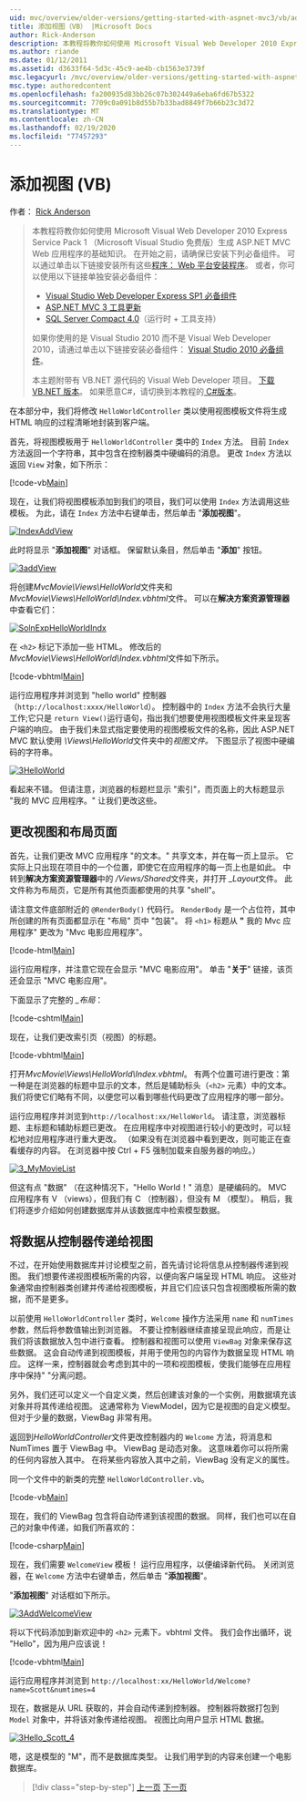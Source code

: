 ```yaml
---
uid: mvc/overview/older-versions/getting-started-with-aspnet-mvc3/vb/adding-a-view
title: 添加视图（VB） |Microsoft Docs
author: Rick-Anderson
description: 本教程将教你如何使用 Microsoft Visual Web Developer 2010 Express Service Pack 1 构建 ASP.NET MVC Web 应用程序的基础知识 。
ms.author: riande
ms.date: 01/12/2011
ms.assetid: d3633f64-5d3c-45c9-ae4b-cb1563e3739f
msc.legacyurl: /mvc/overview/older-versions/getting-started-with-aspnet-mvc3/vb/adding-a-view
msc.type: authoredcontent
ms.openlocfilehash: fa200935d83bb26c07b302449a6eba6fd67b5322
ms.sourcegitcommit: 7709c0a091b8d55b7b33bad8849f7b66b23c3d72
ms.translationtype: MT
ms.contentlocale: zh-CN
ms.lasthandoff: 02/19/2020
ms.locfileid: "77457293"
---
```

# <a name="adding-a-view-vb"></a>添加视图 (VB)

作者： [Rick Anderson](https://twitter.com/RickAndMSFT)

> 本教程将教你如何使用 Microsoft Visual Web Developer 2010 Express Service Pack 1 （Microsoft Visual Studio 免费版）生成 ASP.NET MVC Web 应用程序的基础知识。 在开始之前，请确保已安装下列必备组件。 可以通过单击以下链接安装所有这些[程序： Web 平台安装程序](https://www.microsoft.com/web/gallery/install.aspx?appid=VWD2010SP1Pack)。 或者，你可以使用以下链接单独安装必备组件：
> 
> - [Visual Studio Web Developer Express SP1 必备组件](https://www.microsoft.com/web/gallery/install.aspx?appid=VWD2010SP1Pack)
> - [ASP.NET MVC 3 工具更新](https://www.microsoft.com/web/gallery/install.aspx?appsxml=&amp;appid=MVC3)
> - [SQL Server Compact 4.0](https://www.microsoft.com/web/gallery/install.aspx?appid=SQLCE;SQLCEVSTools_4_0)（运行时 + 工具支持）
> 
> 如果你使用的是 Visual Studio 2010 而不是 Visual Web Developer 2010，请通过单击以下链接安装必备组件： [Visual Studio 2010 必备组件](https://www.microsoft.com/web/gallery/install.aspx?appsxml=&amp;appid=VS2010SP1Pack)。
> 
> 本主题附带有 VB.NET 源代码的 Visual Web Developer 项目。 [下载 VB.NET 版本](https://code.msdn.microsoft.com/Introduction-to-MVC-3-10d1b098)。 如果愿意C#，请切换到本教程的[ C#版本](../cs/adding-a-view.md)。

在本部分中，我们将修改 `HelloWorldController` 类以使用视图模板文件将生成 HTML 响应的过程清晰地封装到客户端。

首先，将视图模板用于 `HelloWorldController` 类中的 `Index` 方法。 目前 `Index` 方法返回一个字符串，其中包含在控制器类中硬编码的消息。 更改 `Index` 方法以返回 `View` 对象，如下所示：

[!code-vb[Main](adding-a-view/samples/sample1.vb)]

现在，让我们将视图模板添加到我们的项目，我们可以使用 `Index` 方法调用这些模板。 为此，请在 `Index` 方法中右键单击，然后单击 "**添加视图**"。

[![IndexAddView](adding-a-view/_static/image2.png "IndexAddView")](adding-a-view/_static/image1.png)

此时将显示 "**添加视图**" 对话框。 保留默认条目，然后单击 "**添加**" 按钮。

[![3addView](adding-a-view/_static/image4.png "3addView")](adding-a-view/_static/image3.png)

将创建*MvcMovie\Views\HelloWorld*文件夹和*MvcMovie\Views\HelloWorld\Index.vbhtml*文件。 可以在**解决方案资源管理器**中查看它们：

[![SolnExpHelloWorldIndx](adding-a-view/_static/image6.png "SolnExpHelloWorldIndx")](adding-a-view/_static/image5.png)

在 `<h2>` 标记下添加一些 HTML。 修改后的*MvcMovie\Views\HelloWorld\Index.vbhtml*文件如下所示。

[!code-vbhtml[Main](adding-a-view/samples/sample2.vbhtml)]

运行应用程序并浏览到 &quot;hello world&quot; 控制器（`http://localhost:xxxx/HelloWorld`）。 控制器中的 `Index` 方法不会执行大量工作;它只是 `return View()`运行语句，指出我们想要使用视图模板文件来呈现客户端的响应。 由于我们未显式指定要使用的视图模板文件的名称，因此 ASP.NET MVC 默认使用 *\Views\HelloWorld*文件夹中的*视图文件。* 下图显示了视图中硬编码的字符串。

[![3HelloWorld](adding-a-view/_static/image8.png "3HelloWorld")](adding-a-view/_static/image7.png)

看起来不错。 但请注意，浏览器的标题栏显示 &quot;索引&quot;，而页面上的大标题显示 &quot;我的 MVC 应用程序。&quot; 让我们更改这些。

## <a name="changing-views-and-layout-pages"></a>更改视图和布局页面

首先，让我们更改 MVC 应用程序 &quot;的文本。&quot; 共享文本，并在每一页上显示。 它实际上只出现在项目中的一个位置，即使它在应用程序的每一页上也是如此。 中转到**解决方案资源管理器**中的 */Views/Shared*文件夹，并打开 *\_Layout*文件。 此文件称为布局页，它是所有其他页面都使用的共享 &quot;shell&quot;。

请注意文件底部附近的 `@RenderBody()` 代码行。 `RenderBody` 是一个占位符，其中所创建的所有页面都显示在 "布局" 页中 &quot;包装&quot;。 将 `<h1>` 标题从 **&quot;** 我的 Mvc 应用程序&quot; 更改为 &quot;Mvc 电影应用程序&quot;。

[!code-html[Main](adding-a-view/samples/sample3.html)]

运行应用程序，并注意它现在会显示 &quot;MVC 电影应用&quot;。 单击 "**关于**" 链接，该页还会显示 &quot;MVC 电影应用&quot;。

下面显示了完整的 *\_布局*：

[!code-cshtml[Main](adding-a-view/samples/sample4.cshtml)]

现在，让我们更改索引页（视图）的标题。

[!code-vbhtml[Main](adding-a-view/samples/sample5.vbhtml)]

打开*MvcMovie\Views\HelloWorld\Index.vbhtml*。 有两个位置可进行更改：第一种是在浏览器的标题中显示的文本，然后是辅助标头（`<h2>` 元素）中的文本。 我们将使它们略有不同，以便您可以看到哪些代码更改了应用程序的哪一部分。

运行应用程序并浏览到`http://localhost:xx/HelloWorld`。 请注意，浏览器标题、主标题和辅助标题已更改。 在应用程序中对视图进行较小的更改时，可以轻松地对应用程序进行重大更改。 （如果没有在浏览器中看到更改，则可能正在查看缓存的内容。 在浏览器中按 Ctrl + F5 强制加载来自服务器的响应。）

[![3_MyMovieList](adding-a-view/_static/image10.png "3_MyMovieList")](adding-a-view/_static/image9.png)

但这有点 &quot;数据&quot; （在这种情况下，&quot;Hello World！&quot; 消息）是硬编码的。 MVC 应用程序有 V （views），但我们有 C （控制器），但没有 M （模型）。 稍后，我们将逐步介绍如何创建数据库并从该数据库中检索模型数据。

## <a name="passing-data-from-the-controller-to-the-view"></a>将数据从控制器传递给视图

不过，在开始使用数据库并讨论模型之前，首先请讨论将信息从控制器传递到视图。 我们想要传递视图模板所需的内容，以便向客户端呈现 HTML 响应。 这些对象通常由控制器类创建并传递给视图模板，并且它们应该只包含视图模板所需的数据，而不是更多。

以前使用 `HelloWorldController` 类时，`Welcome` 操作方法采用 `name` 和 `numTimes` 参数，然后将参数值输出到浏览器。 不要让控制器继续直接呈现此响应，而是让我们将该数据放入包中进行查看。 控制器和视图可以使用 `ViewBag` 对象来保存这些数据。 这会自动传递到视图模板，并用于使用包的内容作为数据呈现 HTML 响应。 这样一来，控制器就会考虑到其中的一项和视图模板，使我们能够在应用程序中保持&quot; &quot;分离问题。

另外，我们还可以定义一个自定义类，然后创建该对象的一个实例，用数据填充该对象并将其传递给视图。 这通常称为 ViewModel，因为它是视图的自定义模型。 但对于少量的数据，ViewBag 非常有用。

返回到*HelloWorldController*文件更改控制器内的 `Welcome` 方法，将消息和 NumTimes 置于 ViewBag 中。 ViewBag 是动态对象。 这意味着你可以将所需的任何内容放入其中。 在将某些内容放入其中之前，ViewBag 没有定义的属性。

同一个文件中的新类的完整 `HelloWorldController.vb`。

[!code-vb[Main](adding-a-view/samples/sample6.vb)]

现在，我们的 ViewBag 包含将自动传递到该视图的数据。 同样，我们也可以在自己的对象中传递，如我们所喜欢的：

[!code-csharp[Main](adding-a-view/samples/sample7.cs)]

现在，我们需要 `WelcomeView` 模板！ 运行应用程序，以便编译新代码。 关闭浏览器，在 `Welcome` 方法中右键单击，然后单击 "**添加视图**"。

"**添加视图**" 对话框如下所示。

[![3AddWelcomeView](adding-a-view/_static/image12.png "3AddWelcomeView")](adding-a-view/_static/image11.png)

将以下代码添加到新欢迎中的 `<h2>` 元素下<em>。</em>vbhtml 文件。 我们会作出循环，说 &quot;Hello&quot;，因为用户应该说！

[!code-vbhtml[Main](adding-a-view/samples/sample8.vbhtml)]

运行应用程序并浏览到 `http://localhost:xx/HelloWorld/Welcome?name=Scott&numtimes=4`

现在，数据是从 URL 获取的，并会自动传递到控制器。 控制器将数据打包到 `Model` 对象中，并将该对象传递给视图。 视图比向用户显示 HTML 数据。

[![3Hello_Scott_4](adding-a-view/_static/image14.png "3Hello_Scott_4")](adding-a-view/_static/image13.png)

嗯，这是模型的 &quot;M&quot;，而不是数据库类型。 让我们用学到的内容来创建一个电影数据库。

> [!div class="step-by-step"]
> [上一页](adding-a-controller.md)
> [下一页](adding-a-model.md)
